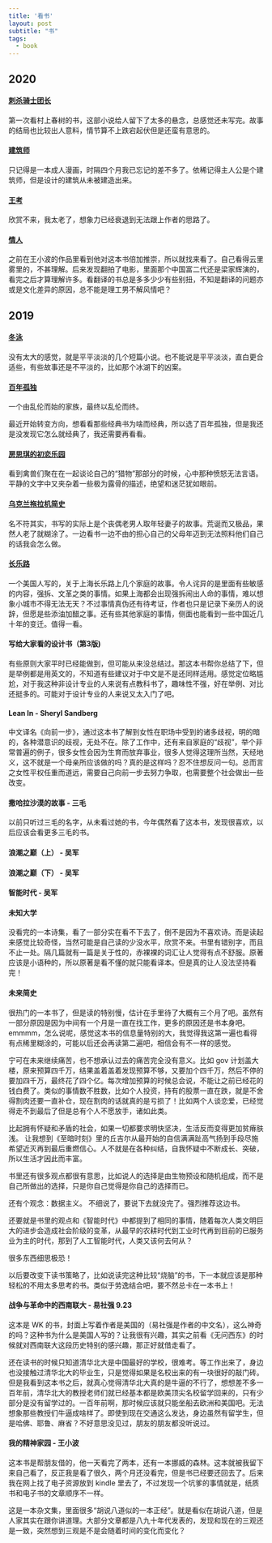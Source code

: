 ```yaml
---
title: '看书'
layout: post
subtitle: "书"
tags:
  - book
---
```

## 2020
#### [刺杀骑士团长](https://book.douban.com/subject/27199470/)
第一次看村上春树的书，这部小说给人留下了太多的悬念，总感觉还未写完。故事的结局也比较出人意料，情节算不上跌宕起伏但是还蛮有意思的。

#### [建筑师](https://book.douban.com/subject/30218241/)
只记得是一本成人漫画，时隔四个月我已忘记的差不多了。依稀记得主人公是个建筑师，但是设计的建筑从未被建造出来。

#### [王考](https://book.douban.com/subject/34442090/)
欣赏不来，我太老了，想象力已经衰退到无法跟上作者的思路了。

#### [情人](https://book.douban.com/subject/3908240/)
之前在王小波的作品里看到他对这本书倍加推崇，所以就找来看了。自己看得云里雾里的，不甚理解。后来发现翻拍了电影，里面那个中国富二代还是梁家辉演的，看完之后才算理解许多。看翻译的书总是多多少少有些别扭，不知是翻译的问题亦或是文化差异的原因，总不能是理工男不解风情吧？
## 2019
#### [冬泳](https://book.douban.com/subject/30362170/)
没有太大的感觉，就是平平淡淡的几个短篇小说。也不能说是平平淡淡，直白更合适些，有些故事还是不平淡的，比如那个冰湖下的凶案。

#### [百年孤独]()
一个由乱伦而始的家族，最终以乱伦而终。

最近开始转变方向，想看看那些经典书为啥而经典，所以选了百年孤独，但是我还是没发现它怎么就经典了，我还需要再看看。

#### [房思琪的初恋乐园](https://book.douban.com/subject/27614904/)
看到禽兽们聚在在一起谈论自己的“猎物”那部分的时候，心中那种愤怒无法言语。平静的文字中又夹杂着一些极为露骨的描述，绝望和迷茫犹如眼前。

#### [乌克兰拖拉机简史](https://book.douban.com/subject/6879215/)
名不符其实，书写的实际上是个丧偶老男人取年轻妻子的故事。荒诞而又极品，果然人老了就糊涂了。一边看书一边不由的担心自己的父母年迈到无法照料他们自己的话我会怎么做。

#### [长乐路](https://book.douban.com/subject/27116307/)
一个美国人写的，关于上海长乐路上几个家庭的故事。令人诧异的是里面有些敏感的内容，强拆、文革之类的事情。如果上海都会出现强拆闹出人命的事情，难以想象小城市不得无法无天？不过事情真伪还有待考证，作者也只是记录下亲历人的说辞，但愿是些添油加醋之事。还有些其他家庭的事情，侧面也能看到一些中国近几十年的变迁。值得一看。

#### 写给大家看的设计书（第3版)
有些原则大家平时已经能做到，但可能从来没总结过。那这本书帮你总结了下，但是举例都是用英文的，不知道有些建议对于中文是不是还同样适用。感觉定位略尴尬，对于我这种非设计专业的人来说有点教科书了，趣味性不强，好在举例、对比还挺多的。可能对于设计专业的人来说又太入门了吧。 

#### Lean In - Sheryl Sandberg
中文译名《向前一步》，通过这本书了解到女性在职场中受到的诸多歧视，明的暗的，各种潜意识的歧视，无处不在。除了工作中，还有来自家庭的“歧视”，举个非常普遍的例子，很多女性会因为生育而放弃事业，很多人觉得这理所当然，天经地义，这不就是一个母亲所应该做的吗？真的是这样吗？忍不住想反问一句。总而言之女性平权任重而道远，需要自己向前一步去努力争取，也需要整个社会做出一些改变。

#### 撒哈拉沙漠的故事 - 三毛
以前只听过三毛的名字，从未看过她的书，今年偶然看了这本书，发现很喜欢，以后应该会看更多三毛的书。

#### 浪潮之巅（上） - 吴军

#### 浪潮之巅（下） - 吴军

#### 智能时代 - 吴军


#### 未知大学 
没看完的一本诗集，看了一部分实在看不下去了，倒不是因为不喜欢诗。而是读起来感觉比较奇怪，当然可能是自己读的少没水平，欣赏不来。书里有错别字，而且不止一处。隔几篇就有一篇是关于性的，赤裸裸的词汇让人觉得有点不舒服。原著应该是小语种的，所以原著是看不懂的就只能看译本。但是真的让人没法坚持看完！

#### 未来简史
很热门的一本书了，但是读的特别慢，估计在手里待了大概有三个月了吧。虽然有一部分原因是因为中间有一个月是一直在找工作，更多的原因还是书本身吧。emmmm，怎么说呢，感觉这本书的信息量特别的大，我觉得我这第一遍也看得有点稀里糊涂的，可能以后还会再读第二遍吧，相信会有不一样的感觉。

宁可在未来继续痛苦，也不想承认过去的痛苦完全没有意义。比如 gov 计划盖大楼，原来预算四千万，结果盖着盖着发现预算不够，又要加个四千万，然后不停的要加四千万，最终花了四个亿。每次增加预算的时候总会说，不能让之前已经花的钱白费了。类似的事情数不胜数，比如个人投资，持有的股票一直在跌，就是不舍得割肉还要一直补仓，现在割肉的话就真的是亏损了！比如两个人谈恋爱，已经觉得走不到最后了但是总有个人不愿放手，诸如此类。

比起拥有怀疑和矛盾的社会，如果一切都要求明快坚决，生活反而变得更加贫瘠肤浅。 让我想到《至暗时刻》里的丘吉尔从最开始的自信满满趾高气扬到手段尽施希望近灭再到最后重燃信心。人不就是在各种纠结，自我怀疑中不断成长、突破，所以生活才因此而丰富。

书里还有很多观点都很有意思，比如说人的选择是由生物预设和随机组成，而不是自己所做出的选择，只是你自己觉得是你自己的选择而已。

还有个观念：数据主义。 不细说了，要说下去就没完了。强烈推荐这边书。

还要就是书里的观点和《智能时代》中都提到了相同的事情，随着每次人类文明巨大的进步会造成社会阶级的变革，从最早的农耕时代到工业时代再到目前的已服务业为主的时代，那到了人工智能时代，人类又该何去何从？

很多东西细思极恐！

以后要改变下读书策略了，比如说读完这种比较“烧脑”的书，下一本就应该是那种轻松的不用太多思考的书。类似于劳逸结合吧，要不然总卡在一本书上！

#### 战争与革命中的西南联大 - 易社强 9.23
这本是 WK 的书，封面上写着作者是美国的（易社强是作者的中文名），这么神奇的吗？这种书为什么是美国人写的？让我很有兴趣，其实之前看《无问西东》的时候就对西南联大这段历史特别的感兴趣，那正好就借走看了。

还在读书的时候只知道清华北大是中国最好的学校，很难考。等工作出来了，身边也没接触过清华北大的毕业生，只是觉得如果是名校出来的有一块很好的敲门砖。但是我看到这本书之后，就真心觉得清华北大真的是牛逼的不行了，想想差不多一百年前，清华北大的教授老师们就已经基本都是欧美顶尖名校留学回来的，只有少部分是没有留学过的。一百年前啊，那时候应该就只能坐船去欧洲和美国吧。无法想象那些教授们牛逼成啥样了。即使到现在交通这么发达，身边虽然有留学生，但是哈佛、耶鲁、麻省？不好意思没见过，朋友的朋友都没听说过。  

#### 我的精神家园 - 王小波
这本书是帮朋友借的，他一天看完了两本，还有一本挪威的森林。这本就被我留下来自己看了，反正我是看了很久，两个月还没看完，但是书已经要还回去了。后来我在网上找了电子资源放到 kindle 里去了，不过发现一个坑爹的事情就是，纸质书和电子书的文章顺序不一样。

这是一本杂文集，里面很多“胡说八道似的一本正经”。就是看似在胡说八道，但是人家其实在跟你讲道理。大部分文章都是八九十年代发表的，发现和现在的三观还是一致，突然想到三观是不是会随着时间的变化而变化？